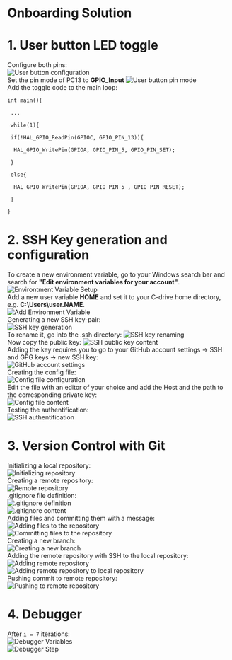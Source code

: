 # Onboarding Solution

# 1. User button LED toggle
<p>
Configure both pins:<br>
<img src="../img/blinki/UserButtonToggle.png" alt="User button configuration"><br>
Set the pin mode of PC13 to <strong>GPIO_Input</strong>
<img src="../img/blinki/UserButtonPinMode.png" alt="User button pin mode"><br>
Add the toggle code to the main loop:<br>
<code>
int main(){<br>
&nbsp;...<br>
&nbsp;while(1){<br>
&ensp;if(!HAL_GPIO_ReadPin(GPIOC, GPIO_PIN_13)){<br>
&nbsp;&nbsp;HAL_GPIO_WritePin(GPIOA, GPIO_PIN_5, GPIO_PIN_SET);<br>
&nbsp;}<br>
&nbsp;else{<br>
&nbsp;&nbsp;HAL GPIO WritePin(GPIOA, GPIO PIN 5 , GPIO PIN RESET);<br>
&nbsp;}<br>
}
</code>

# 2. SSH Key generation and configuration
<p>
To create a new environment variable, go to your Windows search bar and search for <strong>"Edit environment variables for your account"</strong>. <br>
<img src="../img/ssh/EnvironmentVariables.png" alt="Environtment Variable Setup"><br>
Add a new user variable <strong>HOME</strong> and set it to your C-drive home directory, e.g. <strong>C:\Users\user.NAME</strong>.<br>
<img src="../img/ssh/CreateEnvironmentVariable.png" alt="Add Environment Variable"><br>
Generating a new SSH key-pair: <br>
<img src="../img/ssh/GitBashSSH.png" alt="SSH key generation"><br>
To rename it, go into the .ssh directory:
<img src="../img/ssh/SSHRenaming.png" alt="SSH key renaming"><br>
Now copy the public key:
<img src="../img/ssh/SSHPublic.png" alt="SSH public key content"><br>
Adding the key requires you to go to your GitHub account settings &rarr; SSH and GPG keys &rarr; new SSH key:<br>
<img src="../img/ssh/SSHoption.png" alt="GitHub account settings"><br>
Creating the config file:<br>
<img src="../img/ssh/ConfigCreation.png" alt="Config file configuration"><br>
Edit the file with an editor of your choice and add the Host and the path to the corresponding private key: <br>
<img src="../img/ssh/ConfigFileContent.png" alt="Config file content"><br>
Testing the authentification:<br>
<img src="../img/ssh/SSHauthentification.png" alt="SSH authentification"><br>
</p>

# 3. Version Control with Git
<p>
Initializing a local repository:<br>
<img src="../img/git/GitInit.png" alt="Initializing repository"><br>
Creating a remote repository:<br>
<img src="../img/git/GitRemoteRepository.png" alt="Remote repository"><br>
.gitignore file definition:<br>
<img src="../img/git/GitIgnore.png" alt=".gitignore definition"><br>
<img src="../img/git/GitIgnoreContent.png" alt=".gitignore content"><br>
Adding files and committing them with a message:<br>
<img src="../img/git/GitAdd.png" alt="Adding files to the repository"><br>
<img src="../img/git/GitCommit.png" alt="Committing files to the repository"><br>
Creating a new branch:<br>
<img src="../img/git/GitBranch.png" alt="Creating a new branch"><br>
Adding the remote repository with SSH to the local repository:<br>
<img src="../img/git/GitRemoteRepoSSH.png" alt="Adding remote repository"><br>
<img src="../img/git/GitRemoteAdd.png" alt="Adding remote repository to local repository"><br>
Pushing commit to remote repository:<br>
<img src="../img/git/GitPush.png" alt="Pushing to remote repository">
</p>

# 4. Debugger
<p>
After <code>i = 7</code> iterations:<br>
<img src="../img/debugger/debuggerVariables.png" alt="Debugger Variables"><br>
<img src="../img/debugger/DebuggerStep.png" alt="Debugger Step"><br>